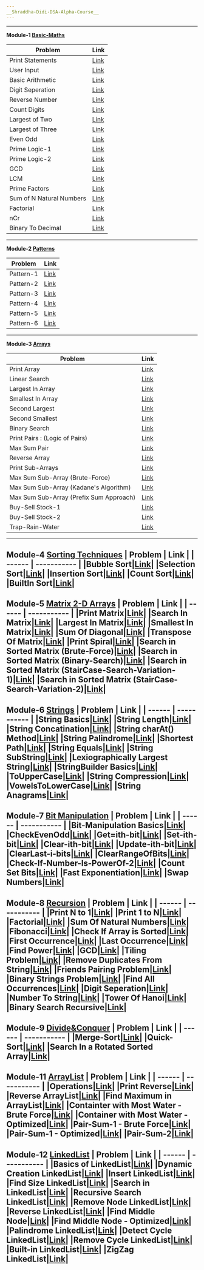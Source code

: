 ```yaml
---
__Shraddha-Didi-DSA-Alpha-Course__
---
```

---
__Module-1 [Basic-Maths](https://github.com/pvbgeek/ShraddhaDidi-DSA-Alpha-Course/tree/main/%5B001%5DBasicMaths)__

| Problem | Link |
| ------ | ----------- |
|Print Statements| [Link](https://github.com/pvbgeek/ShraddhaDidi-DSA-Alpha-Course/blob/main/%5B001%5DBasicMaths/%5B001%5DPrintStatament/MyFile.java)|
| User Input| [Link](https://github.com/pvbgeek/ShraddhaDidi-DSA-Alpha-Course/blob/main/%5B001%5DBasicMaths/%5B002%5DUserInput/MyFile.java)|
|Basic Arithmetic| [Link](https://github.com/pvbgeek/ShraddhaDidi-DSA-Alpha-Course/blob/main/%5B001%5DBasicMaths/%5B003%5DASMD/MyFile.java)|
|Digit Seperation|[Link](https://github.com/pvbgeek/ShraddhaDidi-DSA-Alpha-Course/blob/main/%5B001%5DBasicMaths/%5B004%5DDigitSeperation/MyFile.java)|
|Reverse Number|[Link](https://github.com/pvbgeek/ShraddhaDidi-DSA-Alpha-Course/blob/main/%5B001%5DBasicMaths/%5B005%5DReverseNumber/MyFile.java)|
|Count Digits|[Link](https://github.com/pvbgeek/ShraddhaDidi-DSA-Alpha-Course/blob/main/%5B001%5DBasicMaths/%5B006%5DCountDigits/MyFile.java)|
|Largest of Two|[Link](https://github.com/pvbgeek/ShraddhaDidi-DSA-Alpha-Course/blob/main/%5B001%5DBasicMaths/%5B007%5DLargestOfTwo/MyFile.java)|
|Largest of Three|[Link](https://github.com/pvbgeek/ShraddhaDidi-DSA-Alpha-Course/blob/main/%5B001%5DBasicMaths/%5B008%5DLargestOfThree/MyFile.java)|
|Even Odd|[Link](https://github.com/pvbgeek/ShraddhaDidi-DSA-Alpha-Course/blob/main/%5B001%5DBasicMaths/%5B009%5DEvenOdd/MyFile.java)|
|Prime Logic-1|[Link](https://github.com/pvbgeek/ShraddhaDidi-DSA-Alpha-Course/blob/main/%5B001%5DBasicMaths/%5B010%5DPrimeLogic-1/MyFile.java)|
|Prime Logic-2|[Link](https://github.com/pvbgeek/ShraddhaDidi-DSA-Alpha-Course/blob/main/%5B001%5DBasicMaths/%5B011%5DPrimeLogic-2/MyFile.java)|
|GCD|[Link](https://github.com/pvbgeek/ShraddhaDidi-DSA-Alpha-Course/blob/main/%5B001%5DBasicMaths/%5B012%5DGCD/MyFile.java)|
|LCM|[Link](https://github.com/pvbgeek/ShraddhaDidi-DSA-Alpha-Course/blob/main/%5B001%5DBasicMaths/%5B013%5DLCM/MyFile.java)|
|Prime Factors|[Link](https://github.com/pvbgeek/ShraddhaDidi-DSA-Alpha-Course/blob/main/%5B001%5DBasicMaths/%5B014%5DPrimeFactors/MyFile.java)|
|Sum of N Natural Numbers|[Link](https://github.com/pvbgeek/ShraddhaDidi-DSA-Alpha-Course/blob/main/%5B001%5DBasicMaths/%5B015%5DSumOf-N-Numbers/MyFile.java)|
|Factorial|[Link](https://github.com/pvbgeek/ShraddhaDidi-DSA-Alpha-Course/blob/main/%5B001%5DBasicMaths/%5B016%5DFactorial/MyFile.java)|
|nCr|[Link](https://github.com/pvbgeek/ShraddhaDidi-DSA-Alpha-Course/blob/main/%5B001%5DBasicMaths/%5B017%5DnCr/MyFile.java)|
|Binary To Decimal|[Link](https://github.com/pvbgeek/ShraddhaDidi-DSA-Alpha-Course/blob/main/%5B001%5DBasicMaths/%5B018%5DBinaryToDecimal/MyFile.java)|
---
__Module-2 [Patterns](https://github.com/pvbgeek/ShraddhaDidi-DSA-Alpha-Course/tree/main/%5B002%5DPatterns)__

| Problem | Link |
| ------ | ----------- |
|Pattern-1|[Link](https://github.com/pvbgeek/ShraddhaDidi-DSA-Alpha-Course/blob/main/%5B002%5DPatterns/%5B001%5DPattern-1/MyFile.java)|
|Pattern-2|[Link](https://github.com/pvbgeek/ShraddhaDidi-DSA-Alpha-Course/blob/main/%5B002%5DPatterns/%5B002%5DPattern-2/MyFile.java)|
|Pattern-3|[Link](https://github.com/pvbgeek/ShraddhaDidi-DSA-Alpha-Course/blob/main/%5B002%5DPatterns/%5B003%5DPattern-3/MyFile.java)|
|Pattern-4|[Link](https://github.com/pvbgeek/ShraddhaDidi-DSA-Alpha-Course/blob/main/%5B002%5DPatterns/%5B004%5DPattern-4/MyFile.java)|
|Pattern-5|[Link](https://github.com/pvbgeek/ShraddhaDidi-DSA-Alpha-Course/blob/main/%5B002%5DPatterns/%5B005%5DPattern-5/MyFile.java)|
|Pattern-6|[Link](https://github.com/pvbgeek/ShraddhaDidi-DSA-Alpha-Course/blob/main/%5B002%5DPatterns/%5B006%5DPattern-6/MyFile.java)|
---
__Module-3 [Arrays](https://github.com/pvbgeek/ShraddhaDidi-DSA-Alpha-Course/tree/main/%5B003%5DArrays)__

| Problem | Link |
| ------ | ----------- |
|Print Array|[Link](https://github.com/pvbgeek/ShraddhaDidi-DSA-Alpha-Course/blob/main/%5B003%5DArrays/%5B001%5DPrintArray/MyFile.java)|
|Linear Search|[Link](https://github.com/pvbgeek/ShraddhaDidi-DSA-Alpha-Course/blob/main/%5B003%5DArrays/%5B002%5DLinearSearch/MyFile.java)|
|Largest In Array|[Link](https://github.com/pvbgeek/ShraddhaDidi-DSA-Alpha-Course/blob/main/%5B003%5DArrays/%5B003%5DLargestInArray/MyFile.java)|
|Smallest In Array|[Link](https://github.com/pvbgeek/ShraddhaDidi-DSA-Alpha-Course/blob/main/%5B003%5DArrays/%5B004%5DSmallestInArray/MyFile.java)|
|Second Largest|[Link](https://github.com/pvbgeek/ShraddhaDidi-DSA-Alpha-Course/blob/main/%5B003%5DArrays/%5B005%5DSecondLargest/MyFile.java)|
|Second Smallest|[Link](https://github.com/pvbgeek/ShraddhaDidi-DSA-Alpha-Course/blob/main/%5B003%5DArrays/%5B006%5DSecondSmallest/MyFile.java)|
|Binary Search|[Link](https://github.com/pvbgeek/ShraddhaDidi-DSA-Alpha-Course/blob/main/%5B003%5DArrays/%5B007%5DBinarySearch/MyFile.java)|
|Print Pairs : (Logic of Pairs)|[Link](https://github.com/pvbgeek/ShraddhaDidi-DSA-Alpha-Course/blob/main/%5B003%5DArrays/%5B008%5DPrintPairs/MyFile.java)|
|Max Sum Pair|[Link](https://github.com/pvbgeek/ShraddhaDidi-DSA-Alpha-Course/blob/main/%5B003%5DArrays/%5B009%5DPairMaxSum/MyFile.java)|
|Reverse Array|[Link](https://github.com/pvbgeek/ShraddhaDidi-DSA-Alpha-Course/blob/main/%5B003%5DArrays/%5B010%5DReverseArray/MyFile.java)|
|Print Sub-Arrays|[Link](https://github.com/pvbgeek/ShraddhaDidi-DSA-Alpha-Course/blob/main/%5B003%5DArrays/%5B011%5DPrintSubArray/MyFile.java)|
|Max Sum Sub-Array (Brute-Force)|[Link](https://github.com/pvbgeek/ShraddhaDidi-DSA-Alpha-Course/blob/main/%5B003%5DArrays/%5B012%5DMaximumSumSubArray-BruteForce/MyFile.java)|
|Max Sum Sub-Array (Kadane's Algorithm)|[Link](https://github.com/pvbgeek/ShraddhaDidi-DSA-Alpha-Course/blob/main/%5B003%5DArrays/%5B013%5DKadane'sAlgorithm-MaximumSumSubArray/MyFile.java)|
|Max Sum Sub-Array (Prefix Sum Approach)|[Link](https://github.com/pvbgeek/ShraddhaDidi-DSA-Alpha-Course/blob/main/%5B003%5DArrays/%5B014%5DPrefixSumApproach-MaximumSumSubArray/MyFile.java)|
|Buy-Sell Stock-1|[Link](https://github.com/pvbgeek/ShraddhaDidi-DSA-Alpha-Course/blob/main/%5B003%5DArrays/%5B015%5DBuySell-Stock-1/MyFile.java)|
|Buy-Sell Stock-2|[Link](https://github.com/pvbgeek/ShraddhaDidi-DSA-Alpha-Course/blob/main/%5B003%5DArrays/%5B016%5DBuySell-Stock-2/MyFile.java)|
|Trap-Rain-Water|[Link](https://github.com/pvbgeek/ShraddhaDidi-DSA-Alpha-Course/blob/main/%5B003%5DArrays/%5B017%5DTrap-Rain-Water/MyFile.java)|
---
__Module-4 [Sorting Techniques](https://github.com/pvbgeek/ShraddhaDidi-DSA-Alpha-Course/tree/main/%5B003%5DArrays)__
| Problem | Link |
| ------ | ----------- |
|Bubble Sort|[Link](https://github.com/pvbgeek/ShraddhaDidi-DSA-Alpha-Course/blob/main/%5B004%5DSorting/%5B001%5DBubbleSort/MyFile.java)|
|Selection Sort|[Link](https://github.com/pvbgeek/ShraddhaDidi-DSA-Alpha-Course/blob/main/%5B004%5DSorting/%5B002%5DSelectionSort/MyFile.java)|
|Insertion Sort|[Link](https://github.com/pvbgeek/ShraddhaDidi-DSA-Alpha-Course/blob/main/%5B004%5DSorting/%5B003%5DInsertionSort/MyFile.java)|
|Count Sort|[Link](https://github.com/pvbgeek/ShraddhaDidi-DSA-Alpha-Course/blob/main/%5B004%5DSorting/%5B004%5DCountSort/MyFile.java)|
|BuiltIn Sort|[Link](https://github.com/pvbgeek/ShraddhaDidi-DSA-Alpha-Course/blob/main/%5B004%5DSorting/%5B005%5DBuiltInSort/MyFile.java)|
---
__Module-5 [Matrix 2-D Arrays](https://github.com/pvbgeek/ShraddhaDidi-DSA-Alpha-Course/tree/main/%5B005%5D2D-Arrays)__
| Problem | Link |
| ------ | ----------- |
|Print Matrix|[Link](https://github.com/pvbgeek/ShraddhaDidi-DSA-Alpha-Course/blob/main/%5B005%5D2D-Arrays/%5B001%5DPrintMatrix/MyFile.java)|
|Search In Matrix|[Link](https://github.com/pvbgeek/ShraddhaDidi-DSA-Alpha-Course/blob/main/%5B005%5D2D-Arrays/%5B002%5DSearchInMatrix/MyFile.java)|
|Largest In Matrix|[Link](https://github.com/pvbgeek/ShraddhaDidi-DSA-Alpha-Course/blob/main/%5B005%5D2D-Arrays/%5B003%5DLargestInMatrix/MyFile.java)|
|Smallest In Matrix|[Link](https://github.com/pvbgeek/ShraddhaDidi-DSA-Alpha-Course/blob/main/%5B005%5D2D-Arrays/%5B004%5DSmallestInMatrix/MyFile.java)|
|Sum Of Diagonal|[Link](https://github.com/pvbgeek/ShraddhaDidi-DSA-Alpha-Course/blob/main/%5B005%5D2D-Arrays/%5B005%5DSumOfDiagonal/MyFile.java)|
|Transpose Of Matrix|[Link](https://github.com/pvbgeek/ShraddhaDidi-DSA-Alpha-Course/blob/main/%5B005%5D2D-Arrays/%5B006%5DTransposeOfMatrix/MyFile.java)|
|Print Spiral|[Link](https://github.com/pvbgeek/ShraddhaDidi-DSA-Alpha-Course/blob/main/%5B005%5D2D-Arrays/%5B007%5DPrintSpiral/MyFile.java)|
|Search in Sorted Matrix (Brute-Force)|[Link](https://github.com/pvbgeek/ShraddhaDidi-DSA-Alpha-Course/blob/main/%5B005%5D2D-Arrays/%5B008%5DSearchInSortedMatrix-BruteForce/MyFile.java)|
|Search in Sorted Matrix (Binary-Search)|[Link](https://github.com/pvbgeek/ShraddhaDidi-DSA-Alpha-Course/blob/main/%5B005%5D2D-Arrays/%5B009%5DSearchInSortedMatrix-BinarySearch/MyFile.java)|
|Search in Sorted Matrix (StairCase-Search-Variation-1)|[Link](https://github.com/pvbgeek/ShraddhaDidi-DSA-Alpha-Course/blob/main/%5B005%5D2D-Arrays/%5B010%5DSearchInSortedMatrix-StairCaseSearch-Variation-1/MyFile.java)|
|Search in Sorted Matrix (StairCase-Search-Variation-2)|[Link](https://github.com/pvbgeek/ShraddhaDidi-DSA-Alpha-Course/blob/main/%5B005%5D2D-Arrays/%5B011%5DSearchInSortedMatrix-StairCaseSearch-Variation-2/MyFile.java)|
---
__Module-6 [Strings](https://github.com/pvbgeek/ShraddhaDidi-DSA-Alpha-Course/tree/main/%5B006%5DStrings)__
| Problem | Link |
| ------ | ----------- |
|String Basics|[Link](https://github.com/pvbgeek/ShraddhaDidi-DSA-Alpha-Course/blob/main/%5B006%5DStrings/%5B001%5D%20Strings-Basics/MyFile.java)|
|String Length|[Link](https://github.com/pvbgeek/ShraddhaDidi-DSA-Alpha-Course/blob/main/%5B006%5DStrings/%5B002%5D%20Strings%20Length/MyFile.java)|
|String Concatination|[Link](https://github.com/pvbgeek/ShraddhaDidi-DSA-Alpha-Course/blob/main/%5B006%5DStrings/%5B003%5D%20Strings%20Concatination/MyFile.java)|
|String charAt() Method|[Link](https://github.com/pvbgeek/ShraddhaDidi-DSA-Alpha-Course/blob/main/%5B006%5DStrings/%5B004%5D%20Strings%20charAt%20Method/MyFile.java)|
|String Palindrome|[Link](https://github.com/pvbgeek/ShraddhaDidi-DSA-Alpha-Course/blob/main/%5B006%5DStrings/%5B005%5D%20String%20Palindrome/MyFile.java)|
|Shortest Path|[Link](https://github.com/pvbgeek/ShraddhaDidi-DSA-Alpha-Course/blob/main/%5B006%5DStrings/%5B006%5D%20Shortest%20Path/MyFile.java)|
|String Equals|[Link](https://github.com/pvbgeek/ShraddhaDidi-DSA-Alpha-Course/blob/main/%5B006%5DStrings/%5B007%5D%20String%20Equals/MyFile.java)|
|String SubString|[Link](https://github.com/pvbgeek/ShraddhaDidi-DSA-Alpha-Course/blob/main/%5B006%5DStrings/%5B008%5D%20String%20SubString/MyFile.java)|
|Lexiographically Largest String|[Link](https://github.com/pvbgeek/ShraddhaDidi-DSA-Alpha-Course/blob/main/%5B006%5DStrings/%5B009%5D%20Largest%20String/MyFile.java)|
|StringBuilder Basics|[Link](https://github.com/pvbgeek/ShraddhaDidi-DSA-Alpha-Course/blob/main/%5B006%5DStrings/%5B010%5D%20StringBuilder-Basics/MyFile.java)|
|ToUpperCase|[Link](https://github.com/pvbgeek/ShraddhaDidi-DSA-Alpha-Course/blob/main/%5B006%5DStrings/%5B011%5D%20ToUpperCase/MyFile.java)|
|String Compression|[Link](https://github.com/pvbgeek/ShraddhaDidi-DSA-Alpha-Course/blob/main/%5B006%5DStrings/%5B012%5D%20String%20Compression/MyFile.java)|
|VowelsToLowerCase|[Link](https://github.com/pvbgeek/ShraddhaDidi-DSA-Alpha-Course/blob/main/%5B006%5DStrings/%5B015%5D%20VowelsToLowerCase/MyFile.java)|
|String Anagrams|[Link](https://github.com/pvbgeek/ShraddhaDidi-DSA-Alpha-Course/blob/main/%5B006%5DStrings/%5B016%5D%20String%20Anagrams/MyFile.java)|
---
__Module-7 [Bit Manipulation](https://github.com/pvbgeek/ShraddhaDidi-DSA-Alpha-Course/tree/main/%5B007%5DBit-Manipulation)__
| Problem | Link |
| ------ | ----------- |
|Bit-Manipulation Basics|[Link](https://github.com/pvbgeek/ShraddhaDidi-DSA-Alpha-Course/blob/main/%5B007%5DBit-Manipulation/%5B001%5D%20Basics-BitManipulation/MyFile.java)|
|CheckEvenOdd|[Link](https://github.com/pvbgeek/ShraddhaDidi-DSA-Alpha-Course/blob/main/%5B007%5DBit-Manipulation/%5B002%5D%20CheckEvenOrOdd/MyFile.java)|
|Get=ith-bit|[Link](https://github.com/pvbgeek/ShraddhaDidi-DSA-Alpha-Course/blob/main/%5B007%5DBit-Manipulation/%5B003%5D%20Get-ith-bit/MyFile.java)|
|Set-ith-bit|[Link](https://github.com/pvbgeek/ShraddhaDidi-DSA-Alpha-Course/blob/main/%5B007%5DBit-Manipulation/%5B004%5D%20Set-ith-bit/MyFile.java)|
|Clear-ith-bit|[Link](https://github.com/pvbgeek/ShraddhaDidi-DSA-Alpha-Course/blob/main/%5B007%5DBit-Manipulation/%5B005%5D%20Clear-ith-bit/MyFile.java)|
|Update-ith-bit|[Link](https://github.com/pvbgeek/ShraddhaDidi-DSA-Alpha-Course/blob/main/%5B007%5DBit-Manipulation/%5B006%5D%20Update-ith-bit/MyFile.java)|
|ClearLast-i-bits|[Link](https://github.com/pvbgeek/ShraddhaDidi-DSA-Alpha-Course/blob/main/%5B007%5DBit-Manipulation/%5B007%5D%20ClearLast-i-bits/MyFile.java)|
|ClearRangeOfBits|[Link](https://github.com/pvbgeek/ShraddhaDidi-DSA-Alpha-Course/blob/main/%5B007%5DBit-Manipulation/%5B008%5D%20ClearRangeOfBits/MyFile.java)|
|Check-If-Number-Is-PowerOf-2|[Link](https://github.com/pvbgeek/ShraddhaDidi-DSA-Alpha-Course/blob/main/%5B007%5DBit-Manipulation/%5B009%5D%20CheckIf-Number-PowerOf-2/MyFile.java)|
|Count Set Bits|[Link](https://github.com/pvbgeek/ShraddhaDidi-DSA-Alpha-Course/blob/main/%5B007%5DBit-Manipulation/%5B010%5D%20CountSetBits/MyFile.java)|
|Fast Exponentiation|[Link](https://github.com/pvbgeek/ShraddhaDidi-DSA-Alpha-Course/blob/main/%5B007%5DBit-Manipulation/%5B011%5D%20FastExponentiation/MyFile.java)|
|Swap Numbers|[Link](https://github.com/pvbgeek/ShraddhaDidi-DSA-Alpha-Course/blob/main/%5B007%5DBit-Manipulation/%5B012%5D%20SwapNumbers/MyFile.java)|
---
__Module-8 [Recursion](https://github.com/pvbgeek/ShraddhaDidi-DSA-Alpha-Course/tree/main/%5B008%5D%20Recursion)__
| Problem | Link |
| ------ | ----------- |
|Print N to 1|[Link](https://github.com/pvbgeek/ShraddhaDidi-DSA-Alpha-Course/blob/main/%5B008%5D%20Recursion/%5B001%5D%20Print-N-1/MyFile.java)|
|Print 1 to N|[Link](https://github.com/pvbgeek/ShraddhaDidi-DSA-Alpha-Course/blob/main/%5B008%5D%20Recursion/%5B002%5D%20Print-1-N/MyFile.java)|
|Factorial|[Link](https://github.com/pvbgeek/ShraddhaDidi-DSA-Alpha-Course/blob/main/%5B008%5D%20Recursion/%5B003%5D%20Factorial/MyFile.java)|
|Sum Of Natural Numbers|[Link](https://github.com/pvbgeek/ShraddhaDidi-DSA-Alpha-Course/blob/main/%5B008%5D%20Recursion/%5B004%5D%20SumOfNaturalNumbers/MyFile.java)|
|Fibonacci|[Link](https://github.com/pvbgeek/ShraddhaDidi-DSA-Alpha-Course/blob/main/%5B008%5D%20Recursion/%5B005%5D%20Fibonacci/MyFile.java)|
|Check If Array is Sorted|[Link](https://github.com/pvbgeek/ShraddhaDidi-DSA-Alpha-Course/blob/main/%5B008%5D%20Recursion/%5B006%5D%20CheckIfArraySorted/MyFile.java)|
|First Occurrence|[Link](https://github.com/pvbgeek/ShraddhaDidi-DSA-Alpha-Course/blob/main/%5B008%5D%20Recursion/%5B007%5D%20FirstOccurrence/MyFile.java)|
|Last Occurrence|[Link](https://github.com/pvbgeek/ShraddhaDidi-DSA-Alpha-Course/blob/main/%5B008%5D%20Recursion/%5B008%5D%20LastOccurrence/MyFile.java)|
|Find Power|[Link](https://github.com/pvbgeek/ShraddhaDidi-DSA-Alpha-Course/blob/main/%5B008%5D%20Recursion/%5B009%5D%20FindPower/MyFile.java)|
|GCD|[Link](https://github.com/pvbgeek/ShraddhaDidi-DSA-Alpha-Course/blob/main/%5B008%5D%20Recursion/%5B010%5D%20GCD/MyFile.java)|
|Tiling Problem|[Link](https://github.com/pvbgeek/ShraddhaDidi-DSA-Alpha-Course/blob/main/%5B008%5D%20Recursion/%5B011%5D%20TilingProblem/MyFile.java)|
|Remove Duplicates From String|[Link](https://github.com/pvbgeek/ShraddhaDidi-DSA-Alpha-Course/blob/main/%5B008%5D%20Recursion/%5B012%5D%20RemoveDuplicatesInString/MyFile.java)|
|Friends Pairing Problem|[Link](https://github.com/pvbgeek/ShraddhaDidi-DSA-Alpha-Course/blob/main/%5B008%5D%20Recursion/%5B013%5D%20FriendsPairingProblem/MyFile.java)|
|Binary Strings Problem|[Link](https://github.com/pvbgeek/ShraddhaDidi-DSA-Alpha-Course/blob/main/%5B008%5D%20Recursion/%5B014%5D%20BinaryStringsProblem/MyFile.java)|
|Find All Occurrences|[Link](https://github.com/pvbgeek/ShraddhaDidi-DSA-Alpha-Course/blob/main/%5B008%5D%20Recursion/%5B015%5D%20FindAllOccurrences/MyFile.java)|
|Digit Seperation|[Link](https://github.com/pvbgeek/ShraddhaDidi-DSA-Alpha-Course/blob/main/%5B008%5D%20Recursion/%5B016%5D%20DigitSeperation/MyFile.java)|
|Number To String|[Link](https://github.com/pvbgeek/ShraddhaDidi-DSA-Alpha-Course/blob/main/%5B008%5D%20Recursion/%5B017%5D%20NumberToString/MyFile.java)|
|Tower Of Hanoi|[Link](https://github.com/pvbgeek/ShraddhaDidi-DSA-Alpha-Course/blob/main/%5B008%5D%20Recursion/%5B018%5D%20TowerOfHanoi/MyFile.java)|
|Binary Search Recursive|[Link](https://github.com/pvbgeek/ShraddhaDidi-DSA-Alpha-Course/blob/main/%5B008%5D%20Recursion/%5B019%5DBinarySearch-Recursive/MyFile.java)|
---
__Module-9 [Divide&Conquer](https://github.com/pvbgeek/ShraddhaDidi-DSA-Alpha-Course/tree/main/%5B009%5DDivide%26Conquer)__
| Problem | Link |
| ------ | ----------- |
|Merge-Sort|[Link](https://github.com/pvbgeek/ShraddhaDidi-DSA-Alpha-Course/blob/main/%5B009%5DDivide%26Conquer/%5B001%5DMergeSort/MyFile.java)|
|Quick-Sort|[Link](https://github.com/pvbgeek/ShraddhaDidi-DSA-Alpha-Course/blob/main/%5B009%5DDivide%26Conquer/%5B002%5DQuickSort/MyFile.java)|
|Search In a Rotated Sorted Array|[Link](https://github.com/pvbgeek/ShraddhaDidi-DSA-Alpha-Course/blob/main/%5B009%5DDivide%26Conquer/%5B003%5DSearchInRotatedSorted/MyFile.java)|
---
__Module-11 [ArrayList](https://github.com/pvbgeek/ShraddhaDidi-DSA-Alpha-Course/tree/main/%5B011%5DArrayList)__
| Problem | Link |
| ------ | ----------- |
|Operations|[Link](https://github.com/pvbgeek/ShraddhaDidi-DSA-Alpha-Course/blob/main/%5B011%5DArrayList/%5B001%5DOperations/MyFile.java)|
|Print Reverse|[Link](https://github.com/pvbgeek/ShraddhaDidi-DSA-Alpha-Course/blob/main/%5B011%5DArrayList/%5B002%5DPrintReverse/MyFile.java)|
|Reverse ArrayList|[Link](https://github.com/pvbgeek/ShraddhaDidi-DSA-Alpha-Course/blob/main/%5B011%5DArrayList/%5B003%5DReverseArrayList/MyFile.java)|
|Find Maximum in ArrayList|[Link](https://github.com/pvbgeek/ShraddhaDidi-DSA-Alpha-Course/blob/main/%5B011%5DArrayList/%5B004%5DFindMaximumInArrayList/MyFile.java)|
|Containter with Most Water - Brute Force|[Link](https://github.com/pvbgeek/ShraddhaDidi-DSA-Alpha-Course/blob/main/%5B011%5DArrayList/%5B005%5DContainerWithMostWater-BruteForce/MyFile.java)|
|Container with Most Water - Optimized|[Link](https://github.com/pvbgeek/ShraddhaDidi-DSA-Alpha-Course/blob/main/%5B011%5DArrayList/%5B006%5DContainerWithMostWater-Optimized/MyFile.java)|
|Pair-Sum-1 - Brute Force|[Link](https://github.com/pvbgeek/ShraddhaDidi-DSA-Alpha-Course/blob/main/%5B011%5DArrayList/%5B007%5DPairSum-1-BruteForce/MyFile.java)|
|Pair-Sum-1 - Optimized|[Link](https://github.com/pvbgeek/ShraddhaDidi-DSA-Alpha-Course/blob/main/%5B011%5DArrayList/%5B008%5DPairSum-1-Optimized/MyFile.java)|
|Pair-Sum-2|[Link](https://github.com/pvbgeek/ShraddhaDidi-DSA-Alpha-Course/blob/main/%5B011%5DArrayList/%5B009%5DPairSum-2/MyFile.java)|
---
__Module-12 [LinkedList](https://github.com/pvbgeek/ShraddhaDidi-DSA-Alpha-Course/tree/main/%5B012%5DLinkedList)__
| Problem | Link |
| ------ | ----------- |
|Basics of LinkedList|[Link](https://github.com/pvbgeek/ShraddhaDidi-DSA-Alpha-Course/blob/main/%5B012%5DLinkedList/%5B001%5DBasic-LinkedList/MyFile.java)|
|Dynamic Creation LinkedList|[Link](https://github.com/pvbgeek/ShraddhaDidi-DSA-Alpha-Course/blob/main/%5B012%5DLinkedList/%5B002%5DLinkedList-Creation/MyFile.java)|
|Insert LinkedList|[Link](https://github.com/pvbgeek/ShraddhaDidi-DSA-Alpha-Course/blob/main/%5B012%5DLinkedList/%5B003%5DInsert-LinkedList/MyFile.java)|
|Find Size LinkedList|[Link](https://github.com/pvbgeek/ShraddhaDidi-DSA-Alpha-Course/blob/main/%5B012%5DLinkedList/%5B004%5DFindSize-LinkedList/MyFile.java)|
|Search in LinkedList|[Link](https://github.com/pvbgeek/ShraddhaDidi-DSA-Alpha-Course/blob/main/%5B012%5DLinkedList/%5B005%5DSearch-LinkedList/MyFile.java)|
|Recursive Search LinkedList|[Link](https://github.com/pvbgeek/ShraddhaDidi-DSA-Alpha-Course/blob/main/%5B012%5DLinkedList/%5B006%5DRecursiveSearch-LinkedList/MyFile.java)|
|Remove Node LinkedList|[Link](https://github.com/pvbgeek/ShraddhaDidi-DSA-Alpha-Course/blob/main/%5B012%5DLinkedList/%5B007%5DRemoveNode-LinkedList/MyFile.java)|
|Reverse LinkedList|[Link](https://github.com/pvbgeek/ShraddhaDidi-DSA-Alpha-Course/blob/main/%5B012%5DLinkedList/%5B008%5DReverse-LinkedList/MyFile.java)|
|Find Middle Node|[Link](https://github.com/pvbgeek/ShraddhaDidi-DSA-Alpha-Course/blob/main/%5B012%5DLinkedList/%5B009%5DFindMiddleNode-LinkedList/MyFile.java)|
|Find Middle Node - Optimized|[Link](https://github.com/pvbgeek/ShraddhaDidi-DSA-Alpha-Course/blob/main/%5B012%5DLinkedList/%5B010%5DMiddleNode-Optimized-LinkedList/MyFile.java)|
|Palindrome LinkedList|[Link](https://github.com/pvbgeek/ShraddhaDidi-DSA-Alpha-Course/blob/main/%5B012%5DLinkedList/%5B011%5DPalindrome-LinkedList/MyFile.java)|
|Detect Cycle LinkedList|[Link](https://github.com/pvbgeek/ShraddhaDidi-DSA-Alpha-Course/blob/main/%5B012%5DLinkedList/%5B012%5DDetectCycle-LinkedList/MyFile.java)|
|Remove Cycle LinkedList|[Link](https://github.com/pvbgeek/ShraddhaDidi-DSA-Alpha-Course/blob/main/%5B012%5DLinkedList/%5B013%5DRemoveCycle-LinkedList/MyFile.java)|
|Built-in LinkedList|[Link](https://github.com/pvbgeek/ShraddhaDidi-DSA-Alpha-Course/blob/main/%5B012%5DLinkedList/%5B014%5DBuiltIn-LinkedList/MyFile.java)|
|ZigZag LinkedList|[Link](https://github.com/pvbgeek/ShraddhaDidi-DSA-Alpha-Course/blob/main/%5B012%5DLinkedList/%5B015%5DZigZag-LinkedList/MyFile.java)|
---
